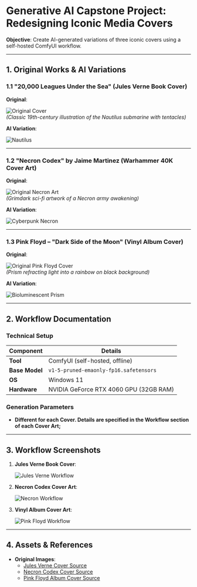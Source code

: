 
# Generative AI Capstone Project: Redesigning Iconic Media Covers  
**Objective**: Create AI-generated variations of three iconic covers using a self-hosted ComfyUI workflow.  

---

## 1. Original Works & AI Variations  

### **1.1 "20,000 Leagues Under the Sea" (Jules Verne Book Cover)**  
**Original**:  

![Original Cover](20000%20Leagues%20Under%20the%20Sea/jules_verne_original.jpg)  
*(Classic 19th-century illustration of the Nautilus submarine with tentacles)*  

**AI Variation**:  

![Nautilus](20000%20Leagues%20Under%20the%20Sea/jules_verne_ai.png)  

---

### **1.2 "Necron Codex" by Jaime Martinez (Warhammer 40K Cover Art)**  
**Original**:  

![Original Necron Art](Necron%20Codex%20Cover/jaime-martinez-necrons-codex-original.jpg)  
*(Grimdark sci-fi artwork of a Necron army awakening)*  

**AI Variation**:  

![Cyberpunk Necron](Necron%20Codex%20Cover/jaime-martinez-necrons-codex-ai.png)  

---

### **1.3 Pink Floyd – "Dark Side of the Moon" (Vinyl Album Cover)**  
**Original**:  

![Original Pink Floyd Cover](Pink%20Floyd%20Album/Dark_Side_of_the_Moon_Original.png)  
*(Prism refracting light into a rainbow on black background)*  

**AI Variation**:  

![Bioluminescent Prism](Pink%20Floyd%20Album/Dark_Side_of_the_Moon_AI.png)  

---

## 2. Workflow Documentation  

### **Technical Setup**  
| Component           | Details                                                                 |
|---------------------|-------------------------------------------------------------------------|
| **Tool**            | ComfyUI (self-hosted, offline)                     |
| **Base Model**      | `v1-5-pruned-emaonly-fp16.safetensors` |
| **OS**      | Windows 11                                |
| **Hardware**        | NVIDIA GeForce RTX 4060 GPU (32GB RAM)                                              |

### **Generation Parameters**  
- **Different for each Cover. Details are specified in the Workflow section of each Cover Art;**

---

## 3. Workflow Screenshots 

1. **Jules Verne Book Cover**:
 
   ![Jules Verne Workflow](20000%20Leagues%20Under%20the%20Sea/jules_verne_prompt.png)  

2. **Necron Codex Cover Art**:

   ![Necron Workflow](Necron%20Codex%20Cover/jaime-martinez-necrons-codex-prompt.png)  

3. **Vinyl Album Cover Art**:

   ![Pink Floyd Workflow](Pink%20Floyd%20Album/Dark_Side_of_the_Moon_Prompt.png)  

---

## 4. Assets & References  
- **Original Images**:  
  - [Jules Verne Cover Source](https://www.google.com/url?sa=i&url=https%3A%2F%2Fwww.amazon.com%2F20-000-Leagues-Under-Sea%2Fdp%2F0553212524&psig=AOvVaw0BWlmE6aB0pjPoMujTTB5o&ust=1745694948156000&source=images&cd=vfe&opi=89978449&ved=0CBcQjhxqFwoTCJDH587y84wDFQAAAAAdAAAAABAE)  
  - [Necron Codex Cover Source](https://www.google.com/url?sa=i&url=https%3A%2F%2Fwww.warhammerart.com%2Fproducts%2Fcodex-necrons-cover-art-10th-edition&psig=AOvVaw3Hwxv8gyk5TVCFIybhiyJj&ust=1745695038893000&source=images&cd=vfe&opi=89978449&ved=0CBcQjhxqFwoTCJCBsPby84wDFQAAAAAdAAAAABAE)  
  - [Pink Floyd Album Cover Source](https://www.google.com/url?sa=i&url=https%3A%2F%2Fen.wikipedia.org%2Fwiki%2FThe_Dark_Side_of_the_Moon&psig=AOvVaw0eaZ5yXzvKNXFFsx57yid9&ust=1745695095062000&source=images&cd=vfe&opi=89978449&ved=0CBcQjhxqFwoTCPDjhJLz84wDFQAAAAAdAAAAABAE)  

